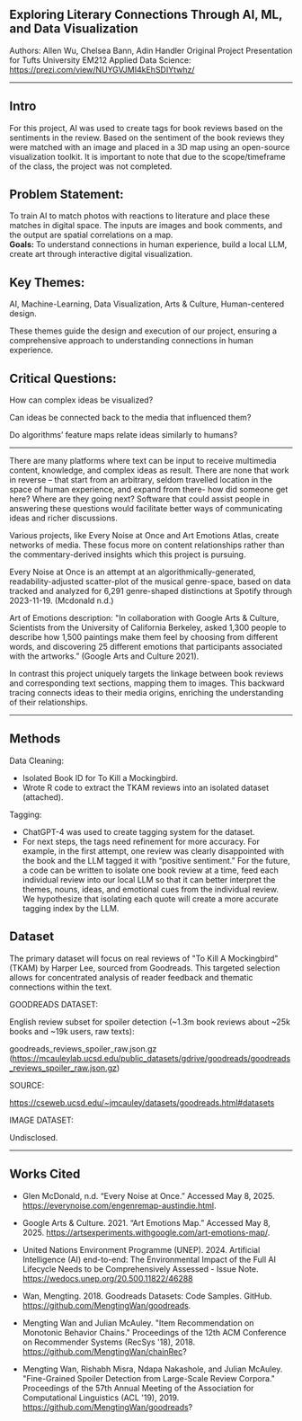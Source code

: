 ## Exploring Literary Connections Through AI, ML, and Data Visualization

Authors: Allen Wu, Chelsea Bann, Adin Handler
Original Project Presentation for Tufts University EM212 Applied Data Science: https://prezi.com/view/NUYGVJMI4kEhSDIYtwhz/ 

---

## Intro

For this project, AI was used to create tags for book reviews based on the sentiments in the review. Based on the sentiment of the book reviews they were matched with an image and placed in a 3D map using an open-source visualization toolkit. It is important to note that due to the scope/timeframe of the class, the project was not completed.


## Problem Statement: 

To train AI to match photos with reactions to literature and place these matches in digital space. The inputs are images and book comments, and the output are spatial correlations on a map.  
**Goals:** To understand connections in human experience, build a local LLM, create art through interactive digital visualization. 
 

## Key Themes:  

AI, Machine-Learning, Data Visualization, Arts & Culture, Human-centered design.  

These themes guide the design and execution of our project, ensuring a comprehensive approach to understanding connections in human experience. 

 
## Critical Questions: 

How can complex ideas be visualized?  

Can ideas be connected back to the media that influenced them?   

Do algorithms’ feature maps relate ideas similarly to humans? 


--- 

There are many platforms where text can be input to receive multimedia content, knowledge, and complex ideas as result. There are none that work in reverse – that start from an arbitrary, seldom travelled location in the space of human experience, and expand from there- how did someone get here? Where are they going next? Software that could assist people in answering these questions would facilitate better ways of communicating ideas and richer discussions.  

Various projects, like Every Noise at Once and Art Emotions Atlas, create networks of media. These focus more on content relationships rather than the commentary-derived insights which this project is pursuing. 

Every Noise at Once is an attempt at an algorithmically-generated, readability-adjusted scatter-plot of the musical genre-space, based on data tracked and analyzed for 6,291 genre-shaped distinctions at Spotify through 2023-11-19. (Mcdonald n.d.)  

Art of Emotions description: "In collaboration with Google Arts & Culture, Scientists from the University of California Berkeley, asked 1,300 people to describe how 1,500 paintings make them feel by choosing from different words, and discovering 25 different emotions that participants associated with the artworks.” (Google Arts and Culture 2021).  

In contrast this project uniquely targets the linkage between book reviews and corresponding text sections, mapping them to images. This backward tracing connects ideas to their media origins, enriching the understanding of their relationships. 

---

## Methods 

Data Cleaning:
- Isolated Book ID for To Kill a Mockingbird. 
- Wrote R code to extract the TKAM reviews into an isolated dataset (attached).
   
Tagging: 
- ChatGPT-4 was used to create tagging system for the dataset.
- For next steps, the tags need refinement for more accuracy. For example, in the first attempt, one review was clearly disappointed with the book and the LLM tagged it with “positive sentiment.” For the future, a code can be written to isolate one book review at a time, feed each individual review into our local LLM so that it can better interpret the themes, nouns, ideas, and emotional cues from the individual review. We hypothesize that isolating each quote will create a more accurate tagging index by the LLM.  

 
## Dataset 

The primary dataset will focus on real reviews of "To Kill A Mockingbird" (TKAM) by Harper Lee, sourced from Goodreads. This targeted selection allows for concentrated analysis of reader feedback and thematic connections within the text. 

GOODREADS DATASET: 

English review subset for spoiler detection (~1.3m book reviews about ~25k books and ~19k users, raw texts): 

goodreads_reviews_spoiler_raw.json.gz (https://mcauleylab.ucsd.edu/public_datasets/gdrive/goodreads/goodreads_reviews_spoiler_raw.json.gz)

SOURCE: 

https://cseweb.ucsd.edu/~jmcauley/datasets/goodreads.html#datasets 

IMAGE DATASET:

Undisclosed. 

---

## Works Cited 

- Glen McDonald, n.d. “Every Noise at Once.” Accessed May 8, 2025. https://everynoise.com/engenremap-austindie.html. 

- Google Arts & Culture. 2021. “Art Emotions Map.” Accessed May 8, 2025. https://artsexperiments.withgoogle.com/art-emotions-map/. 

- United Nations Environment Programme (UNEP). 2024. Artificial Intelligence (AI) end-to-end: The Environmental Impact of the Full AI Lifecycle Needs to be Comprehensively Assessed - Issue Note. https://wedocs.unep.org/20.500.11822/46288 

- Wan, Mengting. 2018. Goodreads Datasets: Code Samples. GitHub. https://github.com/MengtingWan/goodreads. 

- Mengting Wan and Julian McAuley. "Item Recommendation on Monotonic Behavior Chains." Proceedings of the 12th ACM Conference on Recommender Systems (RecSys '18), 2018. https://github.com/MengtingWan/chainRec? 

- Mengting Wan, Rishabh Misra, Ndapa Nakashole, and Julian McAuley. "Fine-Grained Spoiler Detection from Large-Scale Review Corpora." Proceedings of the 57th Annual Meeting of the Association for Computational Linguistics (ACL '19), 2019. https://github.com/MengtingWan/goodreads? 
